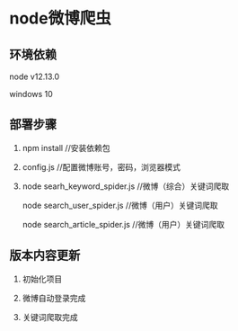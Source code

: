 node微博爬虫
===========================

## 环境依赖

node v12.13.0

windows 10

## 部署步骤

1. npm install  //安装依赖包

2. config.js  //配置微博账号，密码，浏览器模式

3. node searh_keyword_spider.js //微博（综合）关键词爬取

   node search_user_spider.js //微博（用户）关键词爬取
   
   node search_article_spider.js //微博（用户）关键词爬取

## 版本内容更新

1. 初始化项目

2. 微博自动登录完成

3. 关键词爬取完成
